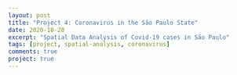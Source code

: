 ```yaml
---
layout: post
title: "Project 4: Coronavirus in the São Paulo State"
date: 2020-10-28
excerpt: "Spatial Data Analysis of Covid-19 cases in São Paulo"
tags: [project, spatial-analysis, coronavirus]
comments: true
project: true
---
```

